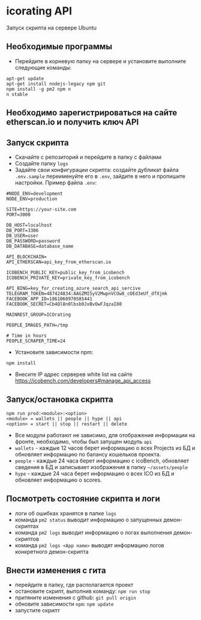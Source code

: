 # icorating API
Запуск скрипта на сервере Ubuntu

## Необходимые программы
- Перейдите в корневую папку на сервере и установите выполните следующие команды:
```
apt-get update
apt-get install nodejs-legacy npm git
npm install -g pm2 npm n
n stable
```

## Необходимо зарегистрироваться на сайте etherscan.io и получить ключ API

## Запуск скрипта
- Скачайте с репозиторий и перейдите в папку с файлами
- Создайте папку `logs`
- Задайте свои конфигурации скрипта: создайте дубликат файла `.env.sample` переименуйте его в `.env`, зайдите в него и пропишите настройки. Пример файла `.env`:
```
#NODE_ENV=development
NODE_ENV=production

SITE=https://your-site.com
PORT=3000

DB_HOST=localhost
DB_PORT=3306
DB_USER=user
DB_PASSWORD=password
DB_DATABASE=database_name

API_BLOCKCHAIN=
API_ETHERSCAN=api_key_from_etherscan.io

ICOBENCH_PUBLIC_KEY=public_key_from_icobench
ICOBENCH_PRIVATE_KEY=private_key_from_icobench

API_BING=key_for_creating_azure_search_api_sercive
TELEGRAM_TOKEN=487424834:AAGZMI5yV2MwpnVCOw8_cOEd3eUf_dfXjmk
FACEBOOK_APP_ID=1861060970585441
FACEBOOK_SECRET=Cb4Ql8n0lbsb0JxBvOwFJqzaI80

MAINREST_GROUP=ICOrating

PEOPLE_IMAGES_PATH=/tmp

# Time in hours
PEOPLE_SCRAPER_TIME=24
```
- Установите зависимости npm:
```
npm install
```
- Внесите IP адрес серверев white list на сайте https://icobench.com/developers#manage_api_access

## Запуск/остановка скрипта
```
npm run prod:<module>:<option>
<module> = wallets || people || hype || api
<option> = start || stop || restart || delete
```
- Все модули работают не зависимо, для отображения информации на фронте, необходимо, чтобы был запущен модуль `api`
- `wallets` - каждые 12 часов берет информацию о всех Projects из БД и обновляет информацию по балансу кошельков проекта.
- `people` - каждые 24 часа берет информацию с icoBench, обновляет сведения в БД и записывает изображения в папку `~/assets/people`
- `hype` - каждые 24 часа берет информацию о всех ICO из БД и обновляет информацию о scores.

## Посмотреть состояние скрипта и логи
- логи об ошибках хранятся в папке `logs`
- команда `pm2 status` выводит информацию о запущенных демон-скриптах
- команда `pm2 logs` выводит информацию о логах выполнения демон-скриптов
- команда `pm2 logs <App name>` выводят информацию логов конкретного демон-скрипта

## Внести изменения с гита
- перейдите в папку, где располагается проект
- остановите скрипт, выполнив команду: `npm run stop`
- притяните изменения с github: `git pull origin`
- обновите зависимости `npm`: `npm update`
- запустите скрипт

